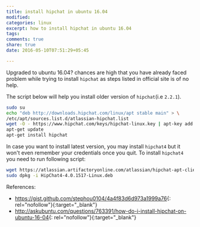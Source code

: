 ```yaml
---
title: install hipchat in ubuntu 16.04
modified:
categories: linux 
excerpt: how to install hipchat in ubuntu 16.04
tags:
comments: true
share: true
date: 2016-05-10T07:51:29+05:45

---
```


Upgraded to ubuntu 16.04? chances are high that you have already faced problem while trying to install `hipchat` as steps listed in official site is of no help.

The script below will help you install older version of `hipchat`(i.e `2.2.1`).
 
```bash
sudo su
echo "deb http://downloads.hipchat.com/linux/apt stable main" > \
/etc/apt/sources.list.d/atlassian-hipchat.list
wget -O - https://www.hipchat.com/keys/hipchat-linux.key | apt-key add -
apt-get update
apt-get install hipchat
```

In case you want to install latest version, you may install `hipchat4` but it won't even remember your credentials once you quit. To install `hipchat4` you need to run following script:

```bash
wget https://atlassian.artifactoryonline.com/atlassian/hipchat-apt-client/pool/HipChat4-4.0.1517-Linux.deb
sudo dpkg -i HipChat4-4.0.1517-Linux.deb
```

References:

- <https://gist.github.com/stephou0104/4a4f83d6d973a1999a76>{: rel="nofollow"}{:target="_blank"}
- <http://askubuntu.com/questions/763391/how-do-i-install-hipchat-on-ubuntu-16-04>{: rel="nofollow"}{:target="_blank"}
